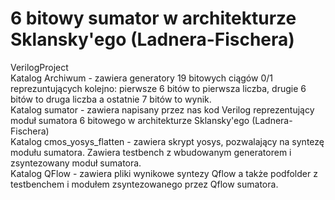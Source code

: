 # 6 bitowy sumator w architekturze Sklansky'ego (Ladnera-Fischera)
VerilogProject
<br/>
Katalog Archiwum - zawiera generatory 19 bitowych ciągów 0/1 reprezuntujących kolejno: pierwsze 6 bitów to pierwsza liczba, drugie 6 bitów to druga liczba a ostatnie 7 bitów to wynik.
<br/>
Katalog sumator - zawiera napisany przez nas kod Verilog reprezentujący moduł sumatora 6 bitowego w architekturze Sklansky'ego (Ladnera-Fischera)
<br/>
Katalog cmos_yosys_flatten - zawiera skrypt yosys, pozwalający na syntezę modułu sumatora. Zawiera testbench z wbudowanym generatorem i zsyntezowany moduł sumatora.
<br/>
Katalog QFlow - zawiera pliki wynikowe syntezy Qflow a także podfolder z testbenchem i modułem zsyntezowanego przez Qflow sumatora.
